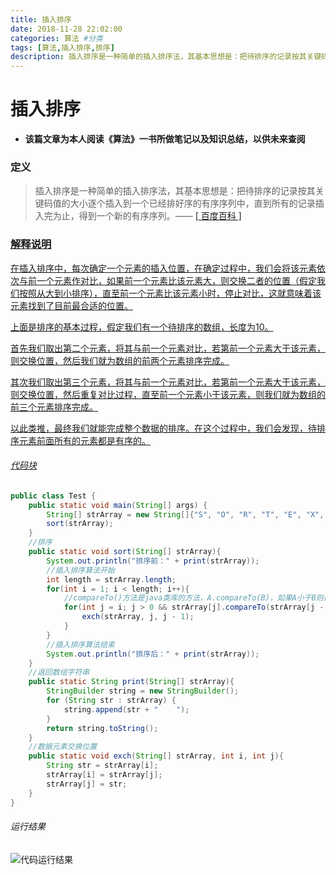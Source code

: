 ```yaml
---
title: 插入排序
date: 2018-11-28 22:02:00
categories: 算法 #分类
tags: [算法,插入排序,排序]
description: 插入排序是一种简单的插入排序法，其基本思想是：把待排序的记录按其关键码值的大小逐个插入到一个已经排好序的有序序列中，直到所有的记录插入完为止，得到一个新的有序序列。
---
```


# 插入排序
- **该篇文章为本人阅读《算法》一书所做笔记以及知识总结，以供未来查阅**

### 定义

> 插入排序是一种简单的插入排序法，其基本思想是：把待排序的记录按其关键码值的大小逐个插入到一个已经排好序的有序序列中，直到所有的记录插入完为止，得到一个新的有序序列。—— <a href="https://baike.baidu.com/item/%E6%8F%92%E5%85%A5%E6%8E%92%E5%BA%8F" target="_blank"> [ 百度百科 ]


### 解释说明

在插入排序中，每次确定一个元素的插入位置，在确定过程中，我们会将该元素依次与前一个元素作对比，如果前一个元素比该元素大，则交换二者的位置（假定我们按照从大到小排序），直至前一个元素比该元素小时，停止对比，这就意味着该元素找到了目前最合适的位置。

上面是排序的基本过程，假定我们有一个待排序的数组，长度为10。

首先我们取出第二个元素，将其与前一个元素对比，若第前一个元素大于该元素，则交换位置，然后我们就为数组的前两个元素排序完成。

其次我们取出第三个元素，将其与前一个元素对比，若第前一个元素大于该元素，则交换位置，然后重复对比过程，直至前一个元素小于该元素，则我们就为数组的前三个元素排序完成。

以此类推，最终我们就能完成整个数据的排序。在这个过程中，我们会发现，待排序元素前面所有的元素都是有序的。

###### 代码块
```java
public class Test {	
	public static void main(String[] args) {
		String[] strArray = new String[]{"S", "O", "R", "T", "E", "X", "A", "M", "P", "L", "E"};
		sort(strArray);
	}
	//排序
	public static void sort(String[] strArray){
		System.out.println("排序前：" + print(strArray));
		//插入排序算法开始
		int length = strArray.length;		
		for(int i = 1; i < length; i++){
			//compareTo()方法是java类库的方法，A.compareTo(B)，如果A小于B则返回负数，A等于B则返回零，A大于B则返回整数
			for(int j = i; j > 0 && strArray[j].compareTo(strArray[j - 1]) < 0; j--){
				exch(strArray, j, j - 1);
			}
		}		
		//插入排序算法结束
		System.out.println("排序后：" + print(strArray));
	}
	//返回数组字符串
	public static String print(String[] strArray){
		StringBuilder string = new StringBuilder();
		for (String str : strArray) {
			string.append(str + "    ");
		}
		return string.toString();
	}
	//数据元素交换位置
	public static void exch(String[] strArray, int i, int j){
		String str = strArray[i];
		strArray[i] = strArray[j];
		strArray[j] = str;
	}
}
```
###### 运行结果
![代码运行结果](//img-blog.csdn.net/20180313170243865?watermark/2/text/Ly9ibG9nLmNzZG4ubmV0L3BlbmdsZWkxMjM0NTY=/font/5a6L5L2T/fontsize/400/fill/I0JBQkFCMA==/dissolve/70)

